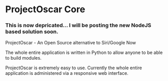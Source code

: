 # ProjectOscar Core

### This is now depricated... I will be posting the new NodeJS based solution soon. ###

ProjectOscar - An Open Source alternative to Siri/Google Now

The whole entire application is written in Python to allow anyone to be able to build modules.

ProjectOscar is extremely easy to use. Currently the whole entire application is administered via a responsive web interface.
